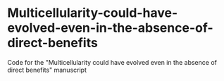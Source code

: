 # Multicellularity-could-have-evolved-even-in-the-absence-of-direct-benefits
Code for the "Multicellularity could have evolved even in the absence of direct benefits" manuscript
